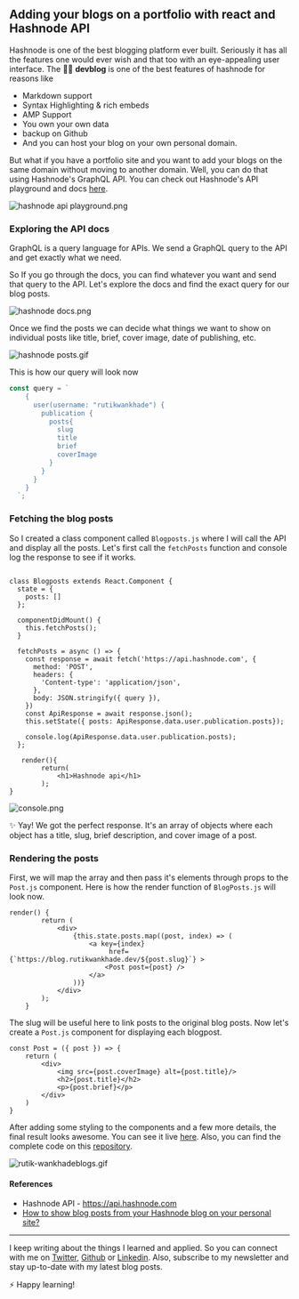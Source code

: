 ## Adding your blogs on a portfolio with react and Hashnode API

Hashnode is one of the best blogging platform ever built. Seriously it has all the features one would ever wish and that too with an eye-appealing user interface. The 👩‍💻 **devblog** is one of the best features of hashnode for reasons like

- Markdown support 
- Syntax Highlighting & rich embeds
- AMP Support
- You own your own data
- backup on Github
- And you can host your blog on your own personal domain. 


But what if you have a portfolio site and you want to add your blogs on the same domain without moving to another domain. Well, you can do that using Hashnode's GraphQL API. You can check out Hashnode's API playground and docs [here](https://api.hashnode.com/).




![hashnode api playground.png](https://cdn.hashnode.com/res/hashnode/image/upload/v1599838880139/b4vwPQdhj.png)

 
### Exploring the API docs

> 
GraphQL is a query language for APIs. We send a GraphQL query to the API and get exactly what we need.

So If you go through the docs, you can find whatever you want and send that query to the API. Let's explore the docs and find the exact query for our blog posts.



![hashnode docs.png](https://cdn.hashnode.com/res/hashnode/image/upload/v1601958413516/yFHcx2A1J.png)


Once we find the posts we can decide what things we want to show on individual posts like title, brief, cover image, date of publishing, etc.


![hashnode posts.gif](https://cdn.hashnode.com/res/hashnode/image/upload/v1601959774857/i6_TOGBBV.gif)

This is how our query will look now
```javascript
const query = `
    {
      user(username: "rutikwankhade") {
        publication {
          posts{
            slug
            title
            brief
            coverImage
          }
        }
      }
    }
  `;
```
### Fetching the blog posts 

So I created a class component called `Blogposts.js` where I will call the API and display all the posts. Let's first call the `fetchPosts` function and console log the response to see if it works.

```

class Blogposts extends React.Component {
  state = {
    posts: []
  };

  componentDidMount() {
    this.fetchPosts();
  }

  fetchPosts = async () => {
    const response = await fetch('https://api.hashnode.com', {
      method: 'POST',
      headers: {
        'Content-type': 'application/json',
      },
      body: JSON.stringify({ query }),
    })
    const ApiResponse = await response.json();
    this.setState({ posts: ApiResponse.data.user.publication.posts});

    console.log(ApiResponse.data.user.publication.posts); 
  };

   render(){
        return(
            <h1>Hashnode api</h1>
        );
}

```


![console.png](https://cdn.hashnode.com/res/hashnode/image/upload/v1601970344901/AutOLIkdu.png)

✨ Yay! We got the perfect response. It's an array of objects where each object has a title, slug, brief description, and cover image of a post. 


### Rendering the posts
First, we will map the array and then pass it's elements through props to the `Post.js` component. Here is how the render function of `BlogPosts.js` will look now.

```
render() {
        return (
            <div>
                {this.state.posts.map((post, index) => (
                    <a key={index} 
                         href={`https://blog.rutikwankhade.dev/${post.slug}`} >
                        <Post post={post} />
                    </a>
                ))}
            </div>
        );
    }
```
The slug will be useful here to link posts to the original blog posts. Now let's create a `Post.js` component for displaying each blogpost.

```
const Post = ({ post }) => {
    return (
        <div>
            <img src={post.coverImage} alt={post.title}/>
            <h2>{post.title}</h2>
            <p>{post.brief}</p>
        </div>
    )
}
```
After adding some styling to the components and a few more details, 
the final result looks awesome. You can see it live [here](https://api-hashnode.vercel.app). Also, you can find the complete code on this [repository](https://github.com/rutikwankhade/API-hashnode).

![rutik-wankhadeblogs.gif](https://cdn.hashnode.com/res/hashnode/image/upload/v1602038630671/5-ChC-PiM.gif)

#### References
- Hashnode API - https://api.hashnode.com
-  [How to show blog posts from your Hashnode blog on your personal site?](https://sandeep.dev/how-to-show-blog-posts-from-your-hashnode-blog-on-your-personal-site) 
____________________________________________________
I keep writing about the things I learned and applied. So you can connect with me on [Twitter](https://twitter.com/WankhadeRutik), [Github](https://github.com/rutikwankhade)  or [Linkedin](https://www.linkedin.com/in/rutik-wankhade). Also, subscribe to my newsletter and stay up-to-date with my latest blog posts.

⚡ Happy learning!

